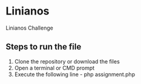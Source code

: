 # Linianos
Linianos Challenge

Steps to run the file
---------------------

1. Clone the repository or download the files
2. Open a terminal or CMD prompt
3. Execute the following line - php assignment.php
